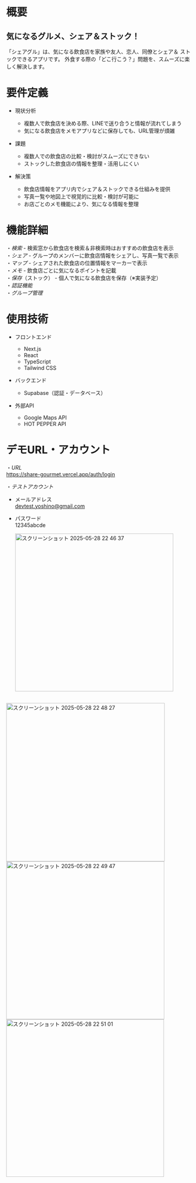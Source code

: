 # 概要
## 気になるグルメ、シェア＆ストック！
「シェアグル」は、気になる飲食店を家族や友人、恋人、同僚とシェア＆
ストックできるアプリです。
外食する際の「どこ行こう？」問題を、スムーズに楽しく解決します。


# 要件定義
* 現状分析
    * 複数人で飲食店を決める際、LINEで送り合うと情報が流れてしまう
    * 気になる飲食店をメモアプリなどに保存しても、URL管理が煩雑


* 課題
    * 複数人での飲食店の比較・検討がスムーズにできない
    * ストックした飲食店の情報を整理・活用しにくい


* 解決策
    * 飲食店情報をアプリ内でシェア＆ストックできる仕組みを提供
    * 写真一覧や地図上で視覚的に比較・検討が可能に
    * お店ごとのメモ機能により、気になる情報を整理


# 機能詳細
・*検索* - 検索窓から飲食店を検索＆非検索時はおすすめの飲食店を表示<br />
・*シェア* - グループのメンバーに飲食店情報をシェアし、写真一覧で表示<br />
・*マップ* - シェアされた飲食店の位置情報をマーカーで表示<br />
・*メモ* - 飲食店ごとに気になるポイントを記載<br />
・*保存*（ストック） - 個人で気になる飲食店を保存（※実装予定）<br />
・*認証機能*<br />
・*グループ管理*


# 使用技術
* フロントエンド
    * Next.js
    * React
    * TypeScript
    * Tailwind CSS

* バックエンド
    * Supabase（認証・データベース）

* 外部API
    * Google Maps API
    * HOT PEPPER API


# デモURL・アカウント
・*URL*<br />
https://share-gourmet.vercel.app/auth/login

・*テストアカウント*
 - メールアドレス<br />
devtest.yoshino@gmail.com

 - パスワード<br />
12345abcde


   <img width="423" alt="スクリーンショット 2025-05-28 22 46 37" src="https://github.com/user-attachments/assets/d4fb957f-1a7e-49ff-9118-ab8d7d2d6d9b" />
<br />
   <img width="424" alt="スクリーンショット 2025-05-28 22 48 27" src="https://github.com/user-attachments/assets/f80a8861-dd25-4c41-9139-e86ba8974391" />
<br />
   <img width="423" alt="スクリーンショット 2025-05-28 22 49 47" src="https://github.com/user-attachments/assets/ba924459-150b-4f1c-8f56-7851e999964e" />
<br />
   <img width="422" alt="スクリーンショット 2025-05-28 22 51 01" src="https://github.com/user-attachments/assets/e1b7946b-ad69-4a5b-ba73-d55675da911f" />
